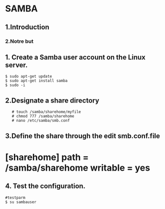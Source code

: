 # SAMBA

## 1.Introduction

### 2.Notre but 


## 1. Create a Samba user account on the Linux server. 

```
$ sudo apt-get update
$ sudo apt-get install samba
$ sudo -i
```
##  2.Designate a share directory 

```# mkdir -p /samba/sharehome 
   # touch /samba/sharehome/myfile
   # chmod 777 /samba/sharehome
   # nano /etc/samba/smb.conf
```

##  3.Define the share through the edit smb.conf.file

# [sharehome] path = /samba/sharehome writable = yes

## 4. Test the configuration. 

```
#testparm
$ su sambauser
```








